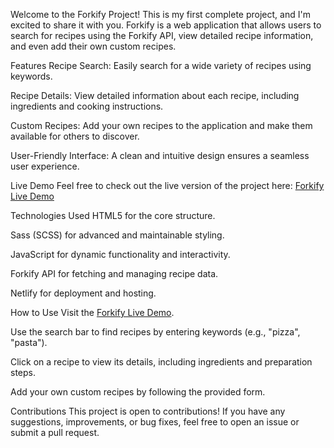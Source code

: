 Welcome to the Forkify Project! This is my first complete project, and I'm excited to share it with you. Forkify is a web application that allows users to search for recipes using the Forkify API, view detailed recipe information, and even add their own custom recipes.

Features
Recipe Search: Easily search for a wide variety of recipes using keywords.

Recipe Details: View detailed information about each recipe, including ingredients and cooking instructions.

Custom Recipes: Add your own recipes to the application and make them available for others to discover.

User-Friendly Interface: A clean and intuitive design ensures a seamless user experience.

Live Demo
Feel free to check out the live version of the project here: [Forkify Live Demo](https://forkify-kamel.netlify.app/)

Technologies Used
HTML5 for the core structure.

Sass (SCSS) for advanced and maintainable styling.

JavaScript for dynamic functionality and interactivity.

Forkify API for fetching and managing recipe data.

Netlify for deployment and hosting.

How to Use
Visit the [Forkify Live Demo](https://forkify-kamel.netlify.app/).

Use the search bar to find recipes by entering keywords (e.g., "pizza", "pasta").

Click on a recipe to view its details, including ingredients and preparation steps.

Add your own custom recipes by following the provided form.

Contributions
This project is open to contributions! If you have any suggestions, improvements, or bug fixes, feel free to open an issue or submit a pull request.
